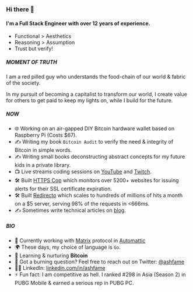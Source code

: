 ### Hi there 👋

#### I'm a Full Stack Engineer with over 12 years of experience.
- Functional > Aesthetics
- Reasoning > Assumption
- Trust but verify!

##### MOMENT OF TRUTH
I am a red pilled guy who understands the food-chain of our world & fabric of the society.

In my pursuit of becoming a capitalist to transform our world, I create value for others to get paid to keep my lights on, while I build for the future.

##### NOW

- 🌐 Working on an air-gapped DIY Bitcoin hardware wallet based on Raspberry Pi (Costs $67).
- ✍️ Writing my book `Bitcoin Audit` to verify the need & integrity of Bitcoin in simple words.
- ✍️ Writing small books deconstructing abstract concepts for my future kids in a private library.
- 📺 Live streams coding sessions on [YouTube](https://www.youtube.com/channel/UChFuTA2sq4yhXjet1JT3vcw) and [Twitch](https://www.twitch.tv/ashfame).
- 🛠 Built [HTTPS Cop](https://alerts.httpscop.com) which monitors over 5200+ websites for issuing alerts for their SSL certificate expiration.
- 🛠 Built [Redirecto](https://redirecto.ashfame.com) which scales to hundreds of millions of hits a month on a $5 server, serving 98% of the requests in <666ms.
- ✍️ Sometimes write technical articles on [blog](https://blog.ashfame.com).

##### BIO

- 🏢 Currently working with [Matrix](https://matrix.org/) protocol in [Automattic](https://automattic.com/)
- 🌍 These days, my choice of language is `Go`.
- 🌱 Learning & nurturing **Bitcoin**
- 💬 Got a burning question? Feel free to reach out on Twitter: [@ashfame](https://twitter.com/ashfame)
- 🧑‍💻 LinkedIn: [linkedin.com/in/ashfame](https://www.linkedin.com/in/ashfame)
- ⚡️ Fun fact: I am competitive as hell. I ranked #298 in Asia (Season 2) in PUBG Mobile & earned a serious rep in PUBG PC.
